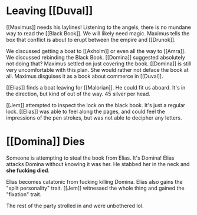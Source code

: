 # Leaving [[Duval]]
[[Maximus]] needs his laylines! Listening to the angels, there is no mundane way to read the [[Black Book]]. We will likely need magic. Maximus tells the box that conflict is about to erupt between the empire and [[Drunok]]. 

We discussed getting a boat to [[Axholm]] or even all the way to [[Amra]].  We discussed rebinding the Black Book. [[Domina]] suggested absolutely not doing that? Maximus settled on just covering the book. [[Domina]] is still very uncomfortable with this plan. She would rather not deface the book at all. Maximus disguises it as a book about commerce in [[Duval]].

[[Elias]] finds a boat leaving for [[Malorian]]. He could fit us aboard. It's in the direction, but kind of out of the way. 45 silver per head. 

[[Jem]] attempted to inspect the lock on the black book. It's just a regular lock. [[Elias]] was able to feel along the pages, and could feel the impressions of the pen strokes, but was not able to decipher any letters. 
# [[Domina]] Dies
Someone is attempting to steal the book from Elias. It's Domina! Elias attacks Domina without knowing it was her. He stabbed her in the neck and **she fucking died**.

Elias becomes catatonic from fucking killing Domina. Elias also gains the "split personality" trait. [[Jem]] witnessed the whole thing and gained the "fixation" trait.

The rest of the party strolled in and were unbothered lol. 
